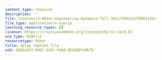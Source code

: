 ```yaml
---
content_type: resource
description: ''
file: /courses/2-003sc-engineering-dynamics-fall-2011/5062a33789611ddcfeb89b2b60fa9b7b_GUvoVvXwoOQ.srt
file_type: application/x-subrip
learning_resource_types: []
license: https://creativecommons.org/licenses/by-nc-sa/4.0/
ocw_type: OCWFile
resourcetype: Other
title: 3play caption file
uid: 5062a337-8961-1ddc-feb8-9b2b60fa9b7b
---
```

